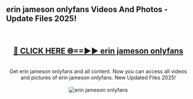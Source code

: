 <h2>erin jameson onlyfans Videos And Photos - Update Files 2025!</h2>
<br>
<div align="center">
<h2><a href="https://linkcuts.com/hfmhzwbr" rel="nofollow">🔴 CLICK HERE 🌐==►► erin jameson onlyfans</a></h2>
<br>
Get erin jameson onlyfans and all content. Now you can access all videos and pictures of erin jameson onlyfans. New Updated Files 2025!
<br>
<br>
<a href="https://linkcuts.com/hfmhzwbr" rel="nofollow" data-target="animated-image.originalLink"><img src="https://i.ibb.co.com/WyWwxjT/player-gif2.gif" alt="erin jameson onlyfans" style="max-width: 100%; display: inline-block;" data-target="animated-image.originalImage"></a>
</div>
<br>